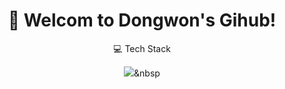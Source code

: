 <div align="center"><h1> 👋 Welcom to Dongwon's Gihub! </h1></center>


<div align="center"> 💻 Tech Stack</div>

<img src="https://img.shields.io/badge/Python-3766AB?style=flat-square&logo=Python&logoColor=white"/></a>&nbsp 













<!--
**EastWon0103/EastWon0103** is a ✨ _special_ ✨ repository because its `README.md` (this file) appears on your GitHub profile.

Here are some ideas to get you started:

- 🔭 I’m currently working on ...
- 🌱 I’m currently learning ...
- 👯 I’m looking to collaborate on ...
- 🤔 I’m looking for help with ...
- 💬 Ask me about ...
- 📫 How to reach me: ...
- 😄 Pronouns: ...
- ⚡ Fun fact: ...
-->
